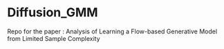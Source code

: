 # Diffusion_GMM
Repo for the paper : Analysis of Learning a Flow-based Generative Model from Limited Sample Complexity
